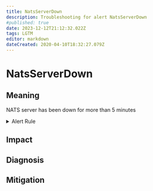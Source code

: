 ```yaml
---
title: NatsServerDown
description: Troubleshooting for alert NatsServerDown
#published: true
date: 2023-12-12T21:12:32.022Z
tags: LGTM
editor: markdown
dateCreated: 2020-04-10T18:32:27.079Z
---
```


# NatsServerDown

## Meaning
[//]: # "Short paragraph that explains what the alert means"
NATS server has been down for more than 5 minutes

<details>
  <summary>Alert Rule</summary>

  ```yaml
alert: NatsServerDown
expr: absent(up{job="nats"})
for: 5m
labels:
    severity: critical
annotations:
    summary: Nats server down (instance {{ $labels.instance }})
    description: |-
        NATS server has been down for more than 5 minutes
          VALUE = {{ $value }}
          LABELS = {{ $labels }}
    runbook: https://github.com/srerun/prometheus-alerts/content/runbooks/NatsServerDown

  ```
</details>


## Impact
[//]: # "What could / will happen if the alert is not addressed"



## Diagnosis
[//]: # "Steps to take to identify the cause of the problem"



## Mitigation
[//]: # "The steps necessary to resolve the alert"
